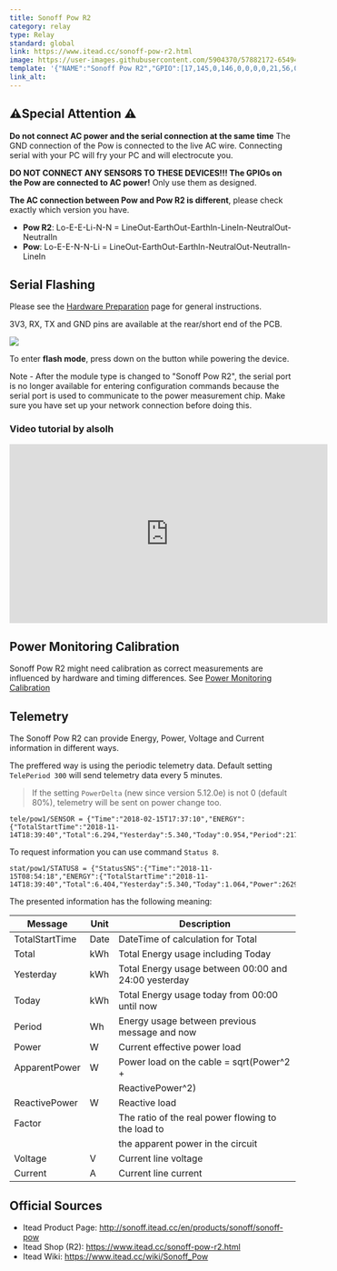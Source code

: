 ```yaml
---
title: Sonoff Pow R2
category: relay
type: Relay
standard: global
link: https://www.itead.cc/sonoff-pow-r2.html
image: https://user-images.githubusercontent.com/5904370/57882172-65494580-7823-11e9-9202-cac2dccd18b2.png
template: '{"NAME":"Sonoff Pow R2","GPIO":[17,145,0,146,0,0,0,0,21,56,0,0,0],"FLAG":0,"BASE":43}' 
link_alt: 
---
```

## ⚠️️Special Attention   ⚠️️

**Do not connect AC power and the serial connection at the same time** 
The GND connection of the Pow is connected to the live AC wire. Connecting serial with your PC will fry your PC and will electrocute you. 

**DO NOT CONNECT ANY SENSORS TO THESE DEVICES!!! The GPIOs on the Pow are connected to AC power!** Only use them as designed. 

**The AC connection between Pow and Pow R2 is different**, please check exactly which version you have.
- **Pow R2**: Lo-E-E-Li-N-N = LineOut-EarthOut-EarthIn-LineIn-NeutralOut-NeutralIn
- **Pow**: Lo-E-E-N-N-Li = LineOut-EarthOut-EarthIn-NeutralOut-NeutralIn-LineIn

## Serial Flashing 

Please see the [Hardware Preparation](https://github.com/arendst/Sonoff-Tasmota/wiki/Hardware-Preparation) page for general instructions.

3V3, RX, TX and GND pins are available at the rear/short end of the PCB.

![](https://user-images.githubusercontent.com/25504364/32949520-a1178cf0-cb92-11e7-98e2-6285ecf9ee93.jpg)

To enter **flash mode**, press down on the button while powering the device.

Note - After the module type is changed to "Sonoff Pow R2", the serial port is no longer available for entering configuration commands because the serial port is used to communicate to the power measurement chip.  Make sure you have set up your network connection before doing this.

### Video tutorial by alsolh
<iframe width="560" height="315" src="https://www.youtube.com/embed/fqOJjA6Pph0" frameborder="0" allow="accelerometer; autoplay; encrypted-media; gyroscope; picture-in-picture" allowfullscreen></iframe>

## Power Monitoring Calibration
Sonoff Pow R2 might need calibration as correct measurements are influenced by hardware and timing differences. See [Power Monitoring Calibration](https://github.com/arendst/Sonoff-Tasmota/wiki/Power-Monitoring-Calibration)
   
## Telemetry
The Sonoff Pow R2 can provide Energy, Power, Voltage and Current information in different ways.

The preffered way is using the periodic telemetry data. Default setting ```TelePeriod 300``` will send telemetry data every 5 minutes.<br />
> If the setting `PowerDelta` (new since version 5.12.0e) is not 0 (default 80%), telemetry will be sent on power change too.

```
tele/pow1/SENSOR = {"Time":"2018-02-15T17:37:10","ENERGY":{"TotalStartTime":"2018-11-14T18:39:40","Total":6.294,"Yesterday":5.340,"Today":0.954,"Period":217,"Power":2635,"ApparentPower":2650,"ReactivePower":282,"Factor":0.99,"Voltage":227,"Current":11.661}}
```

To request information you can use command `Status 8`.
```
stat/pow1/STATUS8 = {"StatusSNS":{"Time":"2018-11-15T08:54:18","ENERGY":{"TotalStartTime":"2018-11-14T18:39:40","Total":6.404,"Yesterday":5.340,"Today":1.064,"Power":2629,"ApparentPower":2645,"ReactivePower":288,"Factor":0.99,"Voltage":226,"Current":11.677}}}
```

The presented information has the following meaning:


Message        | Unit | Description
---------------|------|-----------------------------------------------------
TotalStartTime | Date | DateTime of calculation for Total
Total          | kWh  | Total Energy usage including Today
Yesterday      | kWh  | Total Energy usage between 00:00 and 24:00 yesterday
Today          | kWh  | Total Energy usage today from 00:00 until now
Period         | Wh   | Energy usage between previous message and now
Power          | W    | Current effective power load
ApparentPower  | W    | Power load on the cable = sqrt(Power^2 + 
               |      | ReactivePower^2)
ReactivePower  | W    | Reactive load
Factor         |      | The ratio of the real power flowing to the load to
               |      | the apparent power in the circuit 
Voltage        | V    | Current line voltage
Current        | A    | Current line current

## Official Sources

* Itead Product Page: http://sonoff.itead.cc/en/products/sonoff/sonoff-pow
* Itead Shop (R2): https://www.itead.cc/sonoff-pow-r2.html
* Itead Wiki: https://www.itead.cc/wiki/Sonoff_Pow
